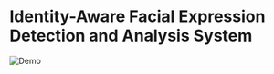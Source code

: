 # Identity-Aware Facial Expression Detection and Analysis System
![Demo](https://github.com/arora123you/Xiaowen-s-personal-site/blob/master/ESDC2018/Demo1.gif)
